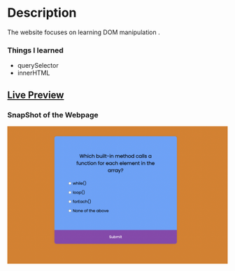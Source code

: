 # Description
The website focuses on learning DOM manipulation .

### Things I learned

- querySelector
- innerHTML

## [Live Preview](https://quiz-app-simple-javascript.netlify.app/)

### SnapShot of the Webpage

![StreetStyle](./Image/Quiz_app.png)